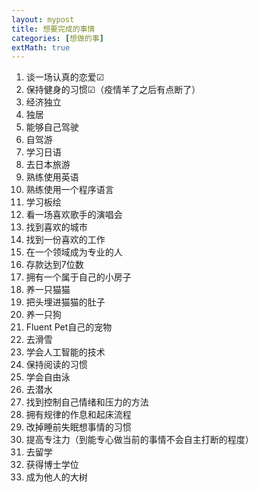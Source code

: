 ```yaml
---
layout: mypost
title: 想要完成的事情
categories: [想做的事]
extMath: true
---
```


1. 谈一场认真的恋爱☑
2. 保持健身的习惯☑（疫情羊了之后有点断了）
3. 经济独立
4. 独居
5. 能够自己驾驶
6. 自驾游
7. 学习日语
8. 去日本旅游
9. 熟练使用英语
10. 熟练使用一个程序语言
11. 学习板绘
12. 看一场喜欢歌手的演唱会
13. 找到喜欢的城市
14. 找到一份喜欢的工作
15. 在一个领域成为专业的人
16. 存款达到7位数
17. 拥有一个属于自己的小房子
18. 养一只猫猫
19. 把头埋进猫猫的肚子
20. 养一只狗
21. Fluent Pet自己的宠物
22. 去滑雪
23. 学会人工智能的技术
24. 保持阅读的习惯
25. 学会自由泳
26. 去潜水
27. 找到控制自己情绪和压力的方法
28. 拥有规律的作息和起床流程
29. 改掉睡前失眠想事情的习惯
30. 提高专注力（到能专心做当前的事情不会自主打断的程度）
31. 去留学
32. 获得博士学位
33. 成为他人的大树

